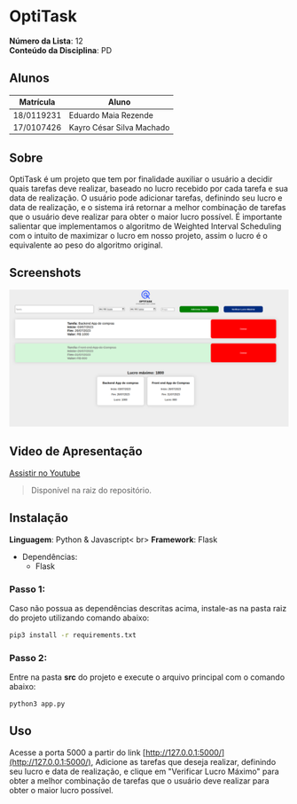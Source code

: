 

# OptiTask

**Número da Lista**: 12<br>
**Conteúdo da Disciplina**: PD <br>
## Alunos
|Matrícula | Aluno |
| -- | -- |
| 18/0119231  |  Eduardo Maia Rezende |
| 17/0107426  |  Kayro César Silva Machado |



## Sobre 
OptiTask é um projeto que tem por finalidade auxiliar o usuário a decidir quais tarefas deve realizar, baseado no lucro recebido por cada tarefa e sua data de realização. O usuário pode adicionar tarefas, definindo seu lucro e data de realização, e o sistema irá retornar a melhor combinação de tarefas que o usuário deve realizar para obter o maior lucro possível. É importante salientar que implementamos o algoritmo de Weighted Interval Scheduling com o intuito de maximizar o lucro em nosso projeto, assim o lucro é o equivalente ao peso do algoritmo original.



## Screenshots
![](./assets/screenshot.png)

## Video de Apresentação
[Assistir no Youtube](https://youtu.be/zKRxg0NQ0Lk)
> Disponível na raiz do repositório.

## Instalação 
**Linguagem**: Python & Javascript< br>
**Framework**: Flask<br>

- Dependências:
  - Flask


### Passo 1:
 Caso não possua as dependências descritas acima, instale-as na pasta raiz do projeto utilizando comando abaixo:
```sh
pip3 install -r requirements.txt
```
### Passo 2:
Entre na pasta **src** do projeto e execute o arquivo principal  com o comando abaixo:
```
python3 app.py
```

## Uso

Acesse a porta 5000 a partir do link [http://127.0.0.1:5000/](http://127.0.0.1:5000/), Adicione as tarefas que deseja realizar, definindo seu lucro e data de realização, e clique em "Verificar Lucro Máximo" para obter a melhor combinação de tarefas que o usuário deve realizar para obter o maior lucro possível.



